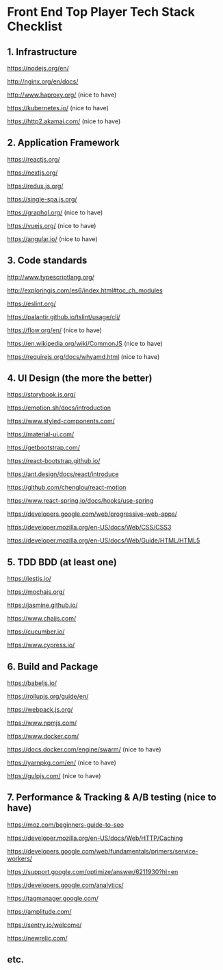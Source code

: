 # Front End Top Player Tech Stack Checklist

## 1. Infrastructure

https://nodejs.org/en/

http://nginx.org/en/docs/

http://www.haproxy.org/ (nice to have)

https://kubernetes.io/ (nice to have)

https://http2.akamai.com/ (nice to have)

## 2. Application Framework

https://reactjs.org/

https://nextjs.org/

https://redux.js.org/

https://single-spa.js.org/

https://graphql.org/ (nice to have)

https://vuejs.org/ (nice to have)

https://angular.io/ (nice to have)

## 3. Code standards

http://www.typescriptlang.org/

http://exploringjs.com/es6/index.html#toc_ch_modules

https://eslint.org/

https://palantir.github.io/tslint/usage/cli/

https://flow.org/en/ (nice to have)

https://en.wikipedia.org/wiki/CommonJS (nice to have)

https://requirejs.org/docs/whyamd.html (nice to have)

## 4. UI Design (the more the better)

https://storybook.js.org/

https://emotion.sh/docs/introduction

https://www.styled-components.com/

https://material-ui.com/

https://getbootstrap.com/

https://react-bootstrap.github.io/

https://ant.design/docs/react/introduce

https://github.com/chenglou/react-motion

https://www.react-spring.io/docs/hooks/use-spring

https://developers.google.com/web/progressive-web-apps/

https://developer.mozilla.org/en-US/docs/Web/CSS/CSS3

https://developer.mozilla.org/en-US/docs/Web/Guide/HTML/HTML5

## 5. TDD BDD (at least one)

https://jestjs.io/

https://mochajs.org/

https://jasmine.github.io/

https://www.chaijs.com/

https://cucumber.io/

https://www.cypress.io/

## 6. Build and Package

https://babeljs.io/

https://rollupjs.org/guide/en/

https://webpack.js.org/

https://www.npmjs.com/

https://www.docker.com/

https://docs.docker.com/engine/swarm/ (nice to have)

https://yarnpkg.com/en/ (nice to have)

https://gulpjs.com/ (nice to have)

## 7. Performance & Tracking & A/B testing (nice to have)

https://moz.com/beginners-guide-to-seo

https://developer.mozilla.org/en-US/docs/Web/HTTP/Caching

https://developers.google.com/web/fundamentals/primers/service-workers/

https://support.google.com/optimize/answer/6211930?hl=en

https://developers.google.com/analytics/

https://tagmanager.google.com/

https://amplitude.com/

https://sentry.io/welcome/

https://newrelic.com/

## etc.
